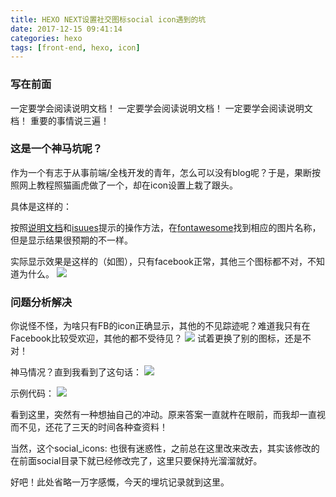 ```yaml
---
title: HEXO NEXT设置社交图标social icon遇到的坑
date: 2017-12-15 09:41:14
categories: hexo
tags: [front-end, hexo, icon] 
---
```


### 写在前面

一定要学会阅读说明文档！
一定要学会阅读说明文档！
一定要学会阅读说明文档！
重要的事情说三遍！

### 这是一个神马坑呢？
作为一个有志于从事前端/全栈开发的青年，怎么可以没有blog呢？于是，果断按照网上教程照猫画虎做了一个，却在icon设置上栽了跟头。

<!--more-->
具体是这样的：

按照[说明文档](http://theme-next.iissnan.com/theme-settings.html)和[isuues](https://github.com/iissnan/hexo-theme-next/wiki/%E8%AE%BE%E7%BD%AE%E4%BE%A7%E8%BE%B9%E6%A0%8F%E7%A4%BE%E4%BA%A4%E9%93%BE%E6%8E%A5)提示的操作方法，在[fontawesome](http://fontawesome.io/icons/)找到相应的图片名称，但是显示结果很预期的不一样。

实际显示效果是这样的（如图），只有facebook正常，其他三个图标都不对，不知道为什么。
![](http://oslz30y7b.bkt.clouddn.com/17-12-14/74306491.jpg)

### 问题分析解决
你说怪不怪，为啥只有FB的icon正确显示，其他的不见踪迹呢？难道我只有在Facebook比较受欢迎，其他的都不受待见？
![](http://oslz30y7b.bkt.clouddn.com/17-12-15/91006122.jpg)
试着更换了别的图标，还是不对！

神马情况？直到我看到了这句话：
![](http://oslz30y7b.bkt.clouddn.com/17-12-15/45771296.jpg)

示例代码：
![](http://oslz30y7b.bkt.clouddn.com/17-12-15/78119604.jpg)

看到这里，突然有一种想抽自己的冲动。原来答案一直就杵在眼前，而我却一直视而不见，还花了三天的时间各种查资料！

当然，这个social_icons: 也很有迷惑性，之前总在这里改来改去，其实该修改的在前面social目录下就已经修改完了，这里只要保持光溜溜就好。

好吧！此处省略一万字感慨，今天的埋坑记录就到这里。





